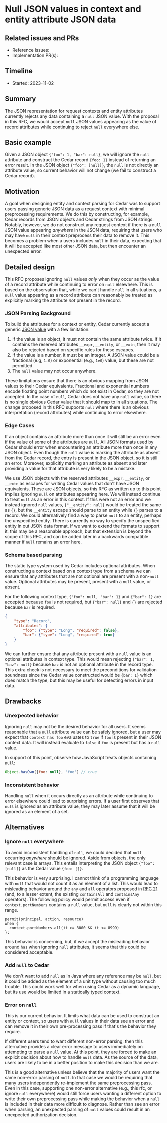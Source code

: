 # Null JSON values in context and entity attribute JSON data

## Related issues and PRs

- Reference Issues:
- Implementation PR(s):

## Timeline

- Started: 2023-11-02

## Summary

The JSON representation for request contexts and entity attributes currently rejects any data containing a `null` JSON value. 
With the proposal in this RFC, we would accept `null` JSON values appearing as the value of record attributes while continuing to reject `null` everywhere else.

## Basic example

Given a JSON object `{"foo": 1, "bar": null}`, we will ignore the `null` attribute and construct the Cedar record `{foo: 1}` instead of returning an error result.
In the JSON object `{"foo": [null]}`, the `null` is not directly an attribute value, so current behavior will not change (we fail to construct a Cedar record).

## Motivation

A goal when designing entity and context parsing for Cedar was to support users passing generic JSON data as a request context with minimal preprocessing requirements.
We do this by constructing, for example, Cedar records from JSON objects and Cedar strings from JSON strings.
Notably, however, we do not construct any request context if there is a `null` JSON value appearing _anywhere_ in the JSON data, requiring that users who may have `null` in their context preprocess their data to remove it.
This becomes a problem when a users includes `null` in their data, expecting that it will be accepted like most other JSON data, but then encounter an unexpected error.

## Detailed design

This RFC proposes ignoring `null` values _only_ when they occur as the value of a record attribute while continuing to error on `null` elsewhere.
This is based on the observation that, while we can't handle `null` in all situations, a `null` value appearing as a record attribute can reasonably be treated as explicitly marking the attribute _not_ present in the record.

### JSON Parsing Background

To build the attributes for a context or entity, Cedar currently accept a generic [JSON value](https://www.json.org/json-en.html) with a few limitation:

1. If the value is an object, it must not contain the same attribute twice. If it contains the reserved attributes `__expr`, `__entity`, or `__extn`, then it may also be rejected based on specific rules for these escapes.
2. If the value is a number, it must be an integer. A JSON value could be a fractional (e.g, `1.0`) or exponential (e.g., `1e0`) value, but these are not permitted.
3. The `null` value may not occur anywhere.

These limitations ensure that there is an obvious mapping from JSON values to their Cedar equivalents.
Fractional and exponential numbers encode floating point numbers which do not exist in Cedar, so they are not accepted.
In the case of `null`, Cedar does not have any `null` value, so there is no single obvious Cedar value that it should map to in all situations.
The change proposed in this RFC supports `null` where there is an obvious interpretation (record attributes) while continuing to error elsewhere.

### Edge Cases

If an object contains an attribute more than once it will still be an error even if the value of some of the attributes are `null`.
All JSON formats used by Cedar should error when encountering an attribute more than once in any JSON object.
Even though the `null` value is marking the attribute as absent from the Cedar record, the entry is present in the JSON object, so it is still an error.
Moreover, explicitly marking an attribute as absent and later providing a value for that attribute is very likely to be a mistake.

We use JSON objects with the reserved attributes `__expr`, `__entity`, or `__extn` as escapes for writing Cedar values that don't have JSON equivalents.
These are JSON objects, so this RFC as written up to this point implies ignoring `null` on attributes appearing here.
We will instead continue to treat `null` as an error in this context.
If this were not an error and we instead ignored `null` values, `{"__entity": null}` would be treated the same as `{}`, but the `__entity` escape should parse to an entity while `{}` parses to a record.
We could alternatively find a way to parse `null` to an entity, perhaps the unspecified entity.
There is currently no way to specify the unspecified entity in out JSON data format.
If we want to extend the formats to support it, this may be a reasonable approach, but that extension is beyond the scope of this RFC, and can be added later in a backwards compatible manner if `null` remains an error here.

### Schema based parsing

The static type system used by Cedar includes optional attributes. 
When constructing a context based on a context type from a schema we can ensure that any attributes that are not optional are present with a non-`null` value.
Optional attributes may be present, present with a `null` value, or absent.

For the following context type, `{"foo": null, "bar": 1}` and `{"bar": 1}` are accepted because `foo` is not required, but `{"bar": null}` and `{}` are rejected because `bar` is required.

```json
{
    "type": "Record",
    "attributes": {
        "foo": {"type": "Long", "required": false},
        "bar": {"type": "Long", "required": true}
    }
}
```

We can further ensure that any attribute present with a `null` value is an optional attributes in context type.
This would mean rejecting `{"bar": 1, "baz": null}` because `baz` is not an optional attribute in the record type.
This extra check is not necessary to meet the preconditions for validation soundness since the Cedar value constructed would be `{bar: 1}` which does match the type, but this may be useful for detecting errors in input data.

## Drawbacks

### Unexpected behavior

Ignoring `null` may not be the desired behavior for all users.
It seems reasonable that a `null` attribute value can be safely ignored, but a user may expect that `context has foo` evaluates to `true` if `foo` is present in their JSON context data.
It will instead evaluate to `false` if `foo` is present but has a `null` value.

In support of this point, observe how JavaScript treats objects containing `null`:
```js
Object.hasOwn({foo: null}, 'foo') // true
```

### Inconsistent behavior

Handling `null` when it occurs directly as an attribute while continuing to error elsewhere could lead to surprising errors.
If a user first observes that `null` is ignored as an attribute value, they may later assume that it will be ignored as an element of a set.

## Alternatives

### Ignore `null` everywhere

To avoid inconsistent handling of `null`, we could decided that `null` occurring _anywhere_ should be ignored. 
Aside from objects, the only relevant case is arrays.
This entails interpreting the JSON object `{"foo": [null]}` as the Cedar value `{foo: []}`.

This behavior is very surprising.
I cannot think of a programming language with `null` that would not count it as an element of a list.
This would lead to misleading behavior around  the `any` and `all` operators proposed in [RFC 21](https://github.com/cedar-policy/rfcs/pull/21) (and, to a lesser extent, the existing `containsAll` and `containsAny` operators).
The following policy would permit access even if `context.portNumbers` contains a `null` value, but `null` is clearly not within this range.

```cedar
permit(principal, action, resource)
when {
  context.portNumbers.all(it >= 8000 && it <= 8999)
};
```

This behavior is concerning, but, if we accept the misleading behavior around `has` when ignoring `null` attributes, it seems that this could be considered acceptable.

### Add `null` to Cedar

We don't want to add `null` as in Java where any reference may be `null`, but it could be added as the element of a unit type without causing too much trouble.
This could work well for when using Cedar as a dynamic language, but its use would be limited in a statically typed context.

### Error on `null`

This is our current behavior.
It limits what data can be used to construct an entity or context, so users with `null` values in their data see an error and can remove it in their own pre-processing pass if that's the behavior they require.

If different users tend to want different non-error parsing, then this alternative provides a clear error message to users immediately on attempting to parse a `null` value.
At this point, they are forced to make an explicit decision about how to handle `null` data.
As the source of the data, users are likely to be in a better position to make this decision than we are.

This is a good alternative unless believe that the majority of users want the same non-error parsing of `null`.
In that case we would be requiring that many users independently re-implement the same preprocessing pass.
Even in this case, supporting one non-error alternative (e.g., this rfc, or ignore `null` everywhere) would still force users wanting a different option to write their own preprocessing pass while making the behavior when a `null` is included in their data more difficult to diagnose.
Rather than see an error when parsing, an unexpected parsing of `null` values could result in an unexpected authorization decision.


